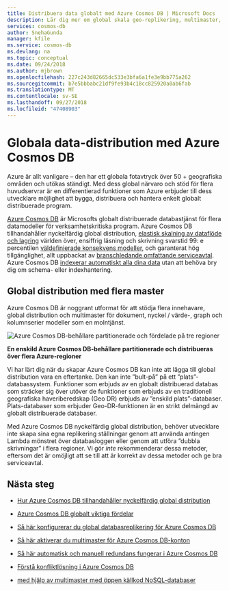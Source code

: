 ```yaml
---
title: Distribuera data globalt med Azure Cosmos DB | Microsoft Docs
description: Lär dig mer om global skala geo-replikering, multimaster, redundans och data med hjälp av globala databaser från Azure Cosmos DB, en globalt distribuerad databastjänst.
services: cosmos-db
author: SnehaGunda
manager: kfile
ms.service: cosmos-db
ms.devlang: na
ms.topic: conceptual
ms.date: 09/24/2018
ms.author: mjbrown
ms.openlocfilehash: 227c243d82665dc533e3bfa6a1fe3e9bb775a262
ms.sourcegitcommit: b7e5bbbabc21df9fe93b4c18cc825920a0ab6fab
ms.translationtype: MT
ms.contentlocale: sv-SE
ms.lasthandoff: 09/27/2018
ms.locfileid: "47408903"
---
```

# <a name="global-data-distribution-with-azure-cosmos-db"></a>Globala data-distribution med Azure Cosmos DB

Azure är allt vanligare – den har ett globala fotavtryck över 50 + geografiska områden och utökas ständigt. Med dess global närvaro och stöd för flera huvudservrar är en differentierad funktioner som Azure erbjuder till dess utvecklare möjlighet att bygga, distribuera och hantera enkelt globalt distribuerade program.

[Azure Cosmos DB](../cosmos-db/introduction.md) är Microsofts globalt distribuerade databastjänst för flera datamodeller för verksamhetskritiska program. Azure Cosmos DB tillhandahåller nyckelfärdig global distribution, [elastisk skalning av dataflöde och lagring](../cosmos-db/partition-data.md) världen över, ensiffrig läsning och skrivning svarstid 99: e percentilen [väldefinierade konsekvens modeller](consistency-levels.md), och garanterat hög tillgänglighet, allt uppbackat av [branschledande omfattande serviceavtal](https://azure.microsoft.com/support/legal/sla/cosmos-db/). Azure Cosmos DB [indexerar automatiskt alla dina data](http://www.vldb.org/pvldb/vol8/p1668-shukla.pdf) utan att behöva bry dig om schema- eller indexhantering.

## <a name="global-distribution-with-multi-master"></a>Global distribution med flera master

Azure Cosmos DB är noggrant utformat för att stödja flera innehavare, global distribution och multimaster för dokument, nyckel / värde-, graph och kolumnserier modeller som en molntjänst.

![Azure Cosmos DB-behållare partitionerade och fördelade på tre regioner](./media/distribute-data-globally/global-apps.png)

**En enskild Azure Cosmos DB-behållare partitionerade och distribueras över flera Azure-regioner**

Vi har lärt dig när du skapar Azure Cosmos DB kan inte att lägga till global distribution vara en eftertanke. Den kan inte ”bult-på” på ett ”plats”-databassystem. Funktioner som erbjuds av en globalt distribuerad databas som sträcker sig över utöver de funktioner som erbjuds av en traditionell geografiska haveriberedskap (Geo DR) erbjuds av ”enskild plats”-databaser. Plats-databaser som erbjuder Geo-DR-funktionen är en strikt delmängd av globalt distribuerade databaser.

Med Azure Cosmos DB nyckelfärdig global distribution, behöver utvecklare inte skapa sina egna replikering ställningar genom att använda antingen Lambda mönstret över databasloggen eller genom att utföra ”dubbla skrivningar” i flera regioner. Vi gör *inte* rekommenderar dessa metoder, eftersom det är omöjligt att se till att är korrekt av dessa metoder och ge bra serviceavtal.

## <a id="Next Steps"></a>Nästa steg

* [Hur Azure Cosmos DB tillhandahåller nyckelfärdig global distribution](distribute-data-globally-turnkey.md)

* [Azure Cosmos DB globalt viktiga fördelar](distribute-data-globally-benefits.md)

* [Så här konfigurerar du global databasreplikering för Azure Cosmos DB](tutorial-global-distribution-sql-api.md)

* [Så här aktiverar du multimaster för Azure Cosmos DB-konton](enable-multi-master.md)

* [Så här automatisk och manuell redundans fungerar i Azure Cosmos DB](regional-failover.md)

* [Förstå konfliktlösning i Azure Cosmos DB](multi-master-conflict-resolution.md)

* [med hjälp av multimaster med öppen källkod NoSQL-databaser](multi-master-oss-nosql.md)
